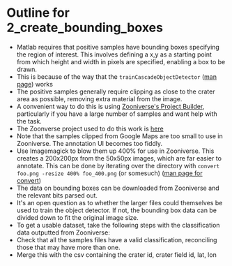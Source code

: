 # Outline for 2_create_bounding_boxes

* Matlab requires that positive samples have bounding boxes specifying the region of interest. This involves defining a x,y as a starting point from which height and width in pixels are specified, enabling a box to be drawn. 
 * This is because of the way that the `trainCascadeObjectDetector` ([man page](http://uk.mathworks.com/help/vision/ref/traincascadeobjectdetector.html)) works
* The positive samples generally require clipping as close to the crater area as possible, removing extra material from the image.
* A convenient way to do this is using [Zooniverse's Project Builder](https://www.zooniverse.org/lab), particularly if you have a large number of samples and want help with the task.
 * The Zoonverse project used to do this work is [here](https://www.zooniverse.org/projects/ltom/artillery-crater-analysis-and-detection-engine-arcade)
 * Note that the samples clipped from Google Maps are too small to use in Zooniverse. The annotation UI becomes too fiddly.
 * Use Imagemagick to blow them up 400% for use in Zooniverse. This creates a 200x200px from the 50x50px images, which are far easier to annotate. This can be done by iterating over the directory with `convert foo.png -resize 400% foo_400.png` (or somesuch) ([man page for convert](http://www.imagemagick.org/script/convert.php)) 
 * The data on bounding boxes can be downloaded from Zooniverse and the relevant bits parsed out.
* It's an open question as to whether the larger files could themselves be used to train the object detector. If not, the bounding box data can be divided down to fit the original image size.
* To get a usable dataset, take the following steps with the classification data outputted from Zooniverse:
 * Check that all the samples files have a valid classification, reconciling those that may have more than one.
 * Merge this with the csv containing the crater id, crater field id, lat, lon
